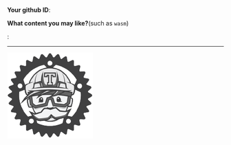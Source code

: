 **Your github ID**:

**What content you may like?**(such as `wasm`)

:

---

![](https://github.com/RCTT/wiki/blob/master/rctt.png?raw=true)